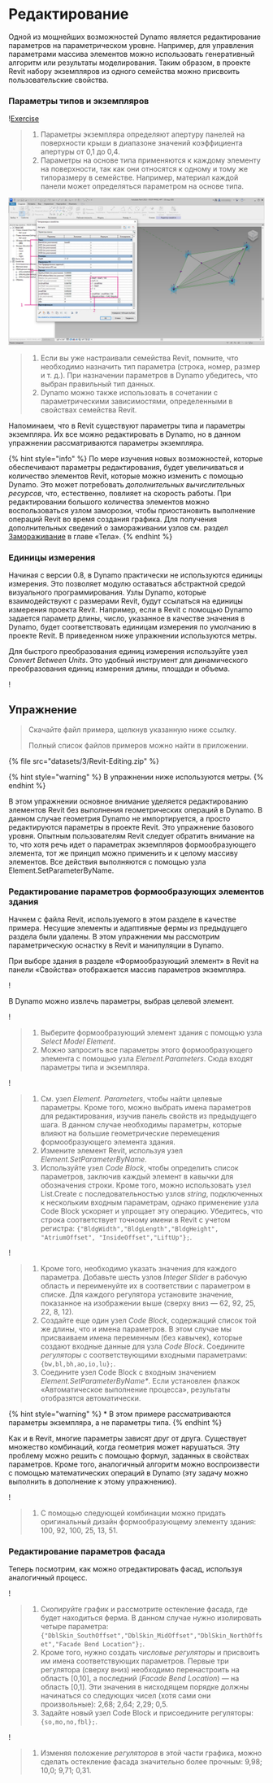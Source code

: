 # Редактирование

Одной из мощнейших возможностей Dynamo является редактирование параметров на параметрическом уровне. Например, для управления параметрами массива элементов можно использовать генеративный алгоритм или результаты моделирования. Таким образом, в проекте Revit набору экземпляров из одного семейства можно присвоить пользовательские свойства.

### Параметры типов и экземпляров

\![Exercise](<../.gitbook/assets/32 (2).jpg>)

> 1. Параметры экземпляра определяют апертуру панелей на поверхности крыши в диапазоне значений коэффициента апертуры от 0,1 до 0,4.
> 2. Параметры на основе типа применяются к каждому элементу на поверхности, так как они относятся к одному и тому же типоразмеру в семействе. Например, материал каждой панели может определяться параметром на основе типа.

![Упражнение](../.gitbook/assets/params.jpg)

> 1. Если вы уже настраивали семейства Revit, помните, что необходимо назначить тип параметра (строка, номер, размер и т. д.). При назначении параметров в Dynamo убедитесь, что выбран правильный тип данных.
> 2. Dynamo можно также использовать в сочетании с параметрическими зависимостями, определенными в свойствах семейства Revit.

Напоминаем, что в Revit существуют параметры типа и параметры экземпляра. Их все можно редактировать в Dynamo, но в данном упражнении рассматриваются параметры экземпляра.

{% hint style="info" %} По мере изучения новых возможностей, которые обеспечивают параметры редактирования, будет увеличиваться и количество элементов Revit, которые можно изменить с помощью Dynamo. Это может потребовать _дополнительных вычислительных ресурсов_, что, естественно, повлияет на скорость работы. При редактировании большого количества элементов можно воспользоваться узлом заморозки, чтобы приостановить выполнение операций Revit во время создания графика. Для получения дополнительных сведений о замораживании узлов см. раздел [Замораживание](../essential-nodes-and-concepts/5\_geometry-for-computational-design/5-6\_solids.md#freezing) в главе «Тела». {% endhint %}

### Единицы измерения

Начиная с версии 0.8, в Dynamo практически не используются единицы измерения. Это позволяет модулю оставаться абстрактной средой визуального программирования. Узлы Dynamo, которые взаимодействуют с размерами Revit, будут ссылаться на единицы измерения проекта Revit. Например, если в Revit с помощью Dynamo задается параметр длины, число, указанное в качестве значения в Dynamo, будет соответствовать единицам измерения по умолчанию в проекте Revit. В приведенном ниже упражнении используются метры.

Для быстрого преобразования единиц измерения используйте узел _Convert Between Units_. Это удобный инструмент для динамического преобразования единиц измерения длины, площади и объема.

\![](<images/3/editing - units.jpg>)

## Упражнение

> Скачайте файл примера, щелкнув указанную ниже ссылку.
>
> Полный список файлов примеров можно найти в приложении.

{% file src="datasets/3/Revit-Editing.zip" %}

{% hint style="warning" %} В упражнении ниже используются метры. {% endhint %}

В этом упражнении основное внимание уделяется редактированию элементов Revit без выполнения геометрических операций в Dynamo. В данном случае геометрия Dynamo не импортируется, а просто редактируются параметры в проекте Revit. Это упражнение базового уровня. Опытным пользователям Revit следует обратить внимание на то, что хотя речь идет о параметрах экземпляров формообразующего элемента, тот же принцип можно применить и к целому массиву элементов. Все действия выполняются с помощью узла Element.SetParameterByName.

### Редактирование параметров формообразующих элементов здания

Начнем с файла Revit, используемого в этом разделе в качестве примера. Несущие элементы и адаптивные фермы из предыдущего раздела были удалены. В этом упражнении мы рассмотрим параметрическую оснастку в Revit и манипуляции в Dynamo.

При выборе здания в разделе «Формообразующий элемент» в Revit на панели «Свойства» отображается массив параметров экземпляра.

\![](<../.gitbook/assets/editing - exercise 01.jpg>)

В Dynamo можно извлечь параметры, выбрав целевой элемент.

\![](<images/3/editing - exercise 02.jpg>)

> 1. Выберите формообразующий элемент здания с помощью узла _Select Model Element_.
> 2. Можно запросить все параметры этого формообразующего элемента с помощью узла _Element.Parameters_. Сюда входят параметры типа и экземпляра.

\![](<images/3/editing - exercise 03.jpg>)

> 1. См. узел _Element. Parameters_, чтобы найти целевые параметры. Кроме того, можно выбрать имена параметров для редактирования, изучив панель свойств из предыдущего шага. В данном случае необходимы параметры, которые влияют на большие геометрические перемещения формообразующего элемента здания.
> 2. Измените элемент Revit, используя узел _Element.SetParameterByName_.
> 3. Используйте узел _Code Block_, чтобы определить список параметров, заключив каждый элемент в кавычки для обозначения строки. Кроме того, можно использовать узел List.Create с последовательностью узлов _string_, подключенных к нескольким входным параметрам, однако применение узла Code Block ускоряет и упрощает эту операцию. Убедитесь, что строка соответствует точному имени в Revit с учетом регистра: `{"BldgWidth","BldgLength","BldgHeight", "AtriumOffset", "InsideOffset","LiftUp"};`.

\![](<images/3/editing - exercise 04.jpg>)

> 1. Кроме того, необходимо указать значения для каждого параметра. Добавьте шесть узлов _Integer Slider_ в рабочую область и переименуйте их в соответствии с параметром в списке. Для каждого регулятора установите значение, показанное на изображении выше (сверху вниз — 62, 92, 25, 22, 8, 12).
> 2. Создайте еще один узел _Code Block_, содержащий список той же длины, что и имена параметров. В этом случае мы присваиваем имена переменным (без кавычек), которые создают входные данные для узла _Code Block_. Соедините _регуляторы_ с соответствующими входными параметрами: `{bw,bl,bh,ao,io,lu};`.
> 3. Соедините узел Code Block с входным значением _Element.SetParameterByName*_. Если установлен флажок «Автоматическое выполнение процесса», результаты отобразятся автоматически.

{% hint style="warning" %} * В этом примере рассматриваются параметры экземпляра, а не параметры типа. {% endhint %}

Как и в Revit, многие параметры зависят друг от друга. Существует множество комбинаций, когда геометрия может нарушаться. Эту проблему можно решить с помощью формул, заданных в свойствах параметров. Кроме того, аналогичный алгоритм можно воспроизвести с помощью математических операций в Dynamo (эту задачу можно выполнить в дополнение к этому упражнению).

\![](<images/3/editing - exercise 05.jpg>)

> 1. С помощью следующей комбинации можно придать оригинальный дизайн формообразующему элементу здания: 100, 92, 100, 25, 13, 51.

### Редактирование параметров фасада

Теперь посмотрим, как можно отредактировать фасад, используя аналогичный процесс.

\![](<images/3/editing - exercise 06.jpg>)

> 1. Скопируйте график и рассмотрите остекление фасада, где будет находиться ферма. В данном случае нужно изолировать четыре параметра: `{"DblSkin_SouthOffset","DblSkin_MidOffset","DblSkin_NorthOffset","Facade Bend Location"};`.
> 2. Кроме того, нужно создать _числовые регуляторы_ и присвоить им имена соответствующих параметров. Первые три регулятора (сверху вниз) необходимо перенастроить на область [0,10], а последний (_Facade Bend Location_) — на область [0,1]. Эти значения в нисходящем порядке должны начинаться со следующих чисел (хотя сами они произвольные): 2,68; 2,64; 2,29; 0,5.
> 3. Задайте новый узел Code Block и присоедините регуляторы: `{so,mo,no,fbl};`.

\![](<images/3/editing - exercise 07.jpg>)

> 1. Изменяя положение _регуляторов_ в этой части графика, можно сделать остекление фасада значительно более прочным: 9,98; 10,0; 9,71; 0,31.
